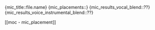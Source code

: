 
{mic_title::file.name}
{mic_placements::}
{mic_results_vocal_blend::??}
{mic_results_voice_instrumental_blend::??}

[[moc - mic_placement]]